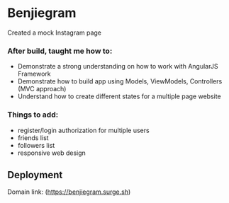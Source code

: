# Benjiegram
Created a mock Instagram page

### After build, taught me how to:
* Demonstrate a strong understanding on how to work with AngularJS Framework
* Demonstrate how to build app using Models, ViewModels, Controllers (MVC approach)
* Understand how to create different states for a multiple page website

### Things to add:
* register/login authorization for multiple users
* friends list
* followers list
* responsive web design

## Deployment

Domain link: (https://benjiegram.surge.sh)
